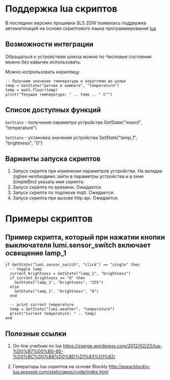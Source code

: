 # Поддержка lua скриптов

В последних версиях прошивки SLS ZGW появилась поддержка автоматизаций на основе скриптового языка программирования [lua](https://ru.wikipedia.org/wiki/Lua) 

## Возможности интеграции
Обращаться к устройствам шлюза можно по 
Числовые состояния можно без кавычек использовать.

Можно испрользовать кириллицу
```
-- Получаем значение температуры и округляем до целых  
temp = GetState("датчик в комнате", "temperature")
temp = math.floor(temp)
print("Текущая температура: " .. temp .. " C°")
```


## Список доступных функций
```GetState``` - получение параметра устройства GetState("ieeard", "temperature")

```SetState``` - установка значения  устройства SetState("lamp_1", "brightness", "0")

## Варианты запуска скриптов
1)  Запуск скрипта при изменении параметров устройства. На вкладке zigbee необходимо зайти в параметры устройства и в окне SimpleBind указать имя скрипта.
2) Запуск скрипта по времени. Ожидается.
3) Запуск скрипта по подписке mqtt. Ожидается.
4) Запуск скрипта при вызове http api. Ожидается.

# Примеры скриптов
## Пример скрипта, который при нажатии кнопки выключателя lumi.sensor_switch включает освещение lamp_1
```
if GetState("lumi.sensor_switch", "click") == "single" then
  -- toggle lamp
  current_brightness = GetState("lamp_1", "brightness")
  if current_brightness == "0" then
    SetState("lamp_1", "brightness", "255")
  else
    SetState("lamp_1", "brightness", "0")
  end
 
  -- print current temperature
  temp = GetState("lumi.weather", "temperature")
  print("Current temperature: " .. temp)
end
```








## Полезные ссылки 
1) On-line учебник по lua  https://zserge.wordpress.com/2012/02/23/lua-%D0%B7%D0%B0-60-%D0%BC%D0%B8%D0%BD%D1%83%D1%82/

2) Генераторы lua скриптов  на основе Blockly http://www.blockly-lua.appspot.com/static/apps/code/index.html
